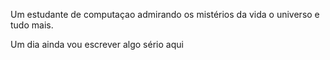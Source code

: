 Um estudante de computaçao admirando os mistérios da vida o universo e tudo mais.

Um dia ainda vou escrever algo sério aqui
